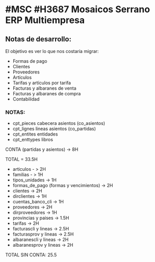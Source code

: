 # #MSC #H3687 Mosaicos Serrano ERP Multiempresa

## Notas de desarrollo:
El objetivo es ver lo que nos costaría migrar:
* Formas de pago
* Clientes
* Proveedores
* Artículos
* Tarifas y artículos por tarifa
* Facturas y albaranes de venta
* Facturas y albaranes de compra
* Contabilidad

### NOTAS:
* cpt_pieces cabecera asientos (co_asientos)
* cpt_lignes lineas asientos (co_partidas)
* cpt_entites entidades
* cpt_enttypes libros

CONTA (partidas y asientos) -> 8H

TOTAL = 33.5H

* articulos - > 2H
* familias - > 1H
* tipos_unidades -> 1H
* formas_de_pago (formas y vencimientos) -> 2H
* clientes -> 2H
* dirclientes -> 1H
* cuentas_banco_cli -> 1H
* proveedores -> 2H
* dirproveedores -> 1H
* provincias y paises -> 1.5H
* tarifas -> 2H
* facturascli y lineas -> 2.5H
* facturasprov y lineas -> 2.5H
* albaranescli y lineas -> 2H
* albaranesprov y lineas -> 2H

TOTAL SIN CONTA: 25.5